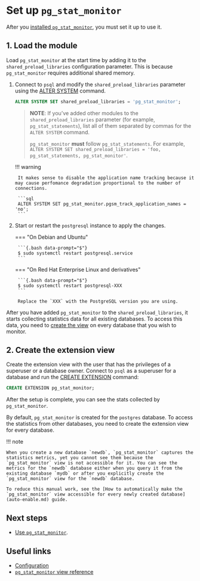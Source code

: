 # Set up `pg_stat_monitor`

After you [installed `pg_stat_monitor`](install.md), you must set it up to use it.

## 1. Load the module

Load `pg_stat_monitor` at the start time by adding it to the `shared_preload_libraries` configuration parameter. This is because `pg_stat_monitor` requires additional shared memory.

1. Connect to `psql` and modify the `shared_preload_libraries` parameter using the [ALTER SYSTEM](https://www.postgresql.org/docs/current/sql-altersystem.html) command. 

    ```sql
    ALTER SYSTEM SET shared_preload_libraries = 'pg_stat_monitor';
    ```

    > **NOTE**: If you’ve added other modules to the `shared_preload_libraries` parameter (for example, `pg_stat_statements`), list all of them separated by commas for the `ALTER SYSTEM` command. 
    >
    >`pg_stat_monitor` **must** follow `pg_stat_statements`. For example, `ALTER SYSTEM SET shared_preload_libraries = 'foo, pg_stat_statements, pg_stat_monitor'`.

    !!! warning
   
        It makes sense to disable the application name tracking because it may cause perfomance degradation proportional to the number of connections.

        ```sql
        ALTER SYSTEM SET pg_stat_monitor.pgsm_track_application_names = 'no';
        ```
   

3. Start or restart the `postgresql` instance to apply the changes.

    === "On Debian and Ubuntu"

        ```{.bash data-prompt="$"}
        $ sudo systemctl restart postgresql.service
        ```

    === "On Red Hat Enterprise Linux and derivatives"

        ```{.bash data-prompt="$"}
        $ sudo systemctl restart postgresql-XXX
        ```
        
        Replace the `XXX` with the PostgreSQL version you are using.

After you have  added `pg_stat_monitor` to the `shared_preload_libraries`,  it starts collecting statistics data for all existing databases. To access this data, you need to [create the view](#2-create-the-extension-view) on every database that you wish to monitor. 

## 2. Create the extension view

Create the extension view with the user that has the privileges of a superuser or a database owner. Connect to `psql` as a superuser for a database and run the [CREATE EXTENSION](https://www.postgresql.org/docs/current/sql-createextension.html) command:


```sql
CREATE EXTENSION pg_stat_monitor;
```

After the setup is complete, you can see the stats collected by `pg_stat_monitor`.

By default, `pg_stat_monitor` is created for the `postgres` database. To access the statistics from other databases, you need to create the extension view for every database. 

!!! note

    When you create a new database `newdb`, `pg_stat_monitor` captures the statistics metrics, yet you cannot see them because the `pg_stat_monitor` view is not accessible for it. You can see the metrics for the `newdb` database either when you query it from the existing database `mydb` or after you explicitly create the `pg_stat_monitor` view for the `newdb` database.

    To reduce this manual work, see the [How to automatically make the `pg_stat_monitor` view accessible for every newly created database](auto-enable.md) guide.

## Next steps

* [Use `pg_stat_monitor`](user_guide.md). 


## Useful links

* [Configuration](configuration.md)
* [`pg_stat_monitor` view reference](reference.md)

